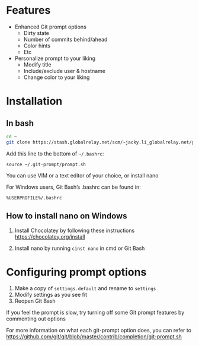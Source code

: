 Features
============
* Enhanced Git prompt options
    * Dirty state
    * Number of commits behind/ahead
    * Color hints
    * Etc
* Personalize prompt to your liking
    * Modify title
    * Include/exclude user & hostname
    * Change color to your liking


Installation
============
In bash
------------------------------
```sh
cd ~
git clone https://stash.globalrelay.net/scm/~jacky.li_globalrelay.net/git-prompt.git .git-prompt
```

Add this line to the bottom of `~/.bashrc`:

```
source ~/.git-prompt/prompt.sh
```

You can use VIM or a text editor of your choice, or install nano

For Windows users, Git Bash’s .bashrc can be found in:

`%USERPROFILE%/.bashrc`

How to install nano on Windows
------------------------------

1. Install Chocolatey by following these instructions
    https://chocolatey.org/install

2. Install nano by running `cinst nano` in cmd or Git Bash

Configuring prompt options
============
1. Make a copy of `settings.default` and rename to `settings`
2. Modify settings as you see fit
3. Reopen Git Bash

If you feel the prompt is slow, try turning off some Git prompt features by commenting out options

For more information on what each git-prompt option does, you can refer to https://github.com/git/git/blob/master/contrib/completion/git-prompt.sh